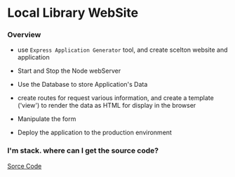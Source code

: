 # Local Library WebSite

### Overview

- use `Express Application Generator` tool, and create scelton website and application
- Start and Stop the Node webServer
- Use the Database to store Application's Data

- create routes for request various information, and create a template ('view') to render the data as HTML for display in the browser
- Manipulate the form
- Deploy the application to the production environment

### I'm stack. where can I get the source code?

[Sorce Code](https://github.com/mdn/express-locallibrary-tutorial)